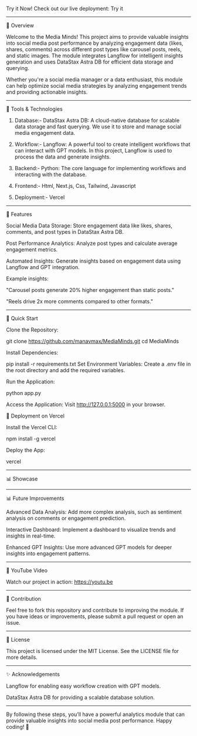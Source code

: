 Try it Now!
Check out our live deployment: Try it

---

🌟 Overview

Welcome to the Media Minds! This project aims to provide valuable insights into social media post performance by analyzing engagement data (likes, shares, comments) across different post types like carousel posts, reels, and static images. The module integrates Langflow for intelligent insights generation and uses DataStax Astra DB for efficient data storage and querying.

Whether you're a social media manager or a data enthusiast, this module can help optimize social media strategies by analyzing engagement trends and providing actionable insights.

---

🔧 Tools & Technologies

1. Database:- DataStax Astra DB: A cloud-native database for scalable data storage and fast querying. We use it to store and manage social media engagement data.

2. Workflow:- Langflow: A powerful tool to create intelligent workflows that can interact with GPT models. In this project, Langflow is used to process the data and generate insights.

3. Backend:- Python: The core language for implementing workflows and interacting with the database.

4. Frontend:- Html, Next.js, Css, Tailwind, Javascript

5. Deployment:- Vercel

---

🚀 Features

Social Media Data Storage: Store engagement data like likes, shares, comments, and post types in DataStax Astra DB.

Post Performance Analytics: Analyze post types and calculate average engagement metrics.

Automated Insights: Generate insights based on engagement data using Langflow and GPT integration.

Example insights:

"Carousel posts generate 20% higher engagement than static posts."

"Reels drive 2x more comments compared to other formats."

---

🌟 Quick Start

Clone the Repository:

git clone https://github.com/manavmax/MediaMinds.git
cd MediaMinds

Install Dependencies:

pip install -r requirements.txt
Set Environment Variables:
Create a .env file in the root directory and add the required variables.

Run the Application:

python app.py

Access the Application:
Visit http://127.0.0.1:5000 in your browser.

🚀 Deployment on Vercel

Install the Vercel CLI:

npm install -g vercel

Deploy the App:

vercel

---

📊 Showcase


---

📊 Future Improvements

Advanced Data Analysis: Add more complex analysis, such as sentiment analysis on comments or engagement prediction.

Interactive Dashboard: Implement a dashboard to visualize trends and insights in real-time.

Enhanced GPT Insights: Use more advanced GPT models for deeper insights into engagement patterns.


---

🎥 YouTube Video

Watch our project in action:
https://youtu.be

---

🤝 Contribution

Feel free to fork this repository and contribute to improving the module. If you have ideas or improvements, please submit a pull request or open an issue.


---

📄 License

This project is licensed under the MIT License. See the LICENSE file for more details.


---

✨ Acknowledgements

Langflow for enabling easy workflow creation with GPT models.

DataStax Astra DB for providing a scalable database solution.



---

By following these steps, you’ll have a powerful analytics module that can provide valuable insights into social media post performance. Happy coding! 🚀
